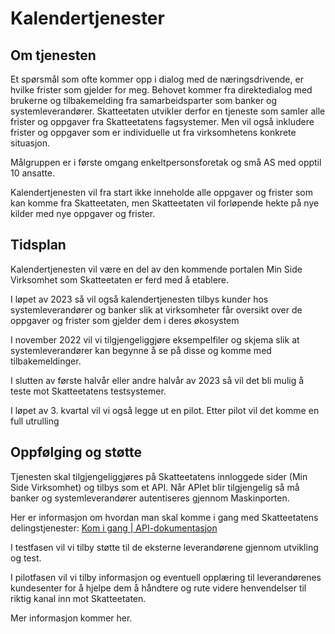 # Kalendertjenester

## Om tjenesten

Et spørsmål som ofte kommer opp i dialog med de næringsdrivende, er hvilke frister som gjelder for meg. Behovet kommer fra direktedialog med brukerne og tilbakemelding fra samarbeidsparter som banker og systemleverandører. Skatteetaten utvikler derfor en tjeneste som samler alle frister og oppgaver fra Skatteetatens fagsystemer. Men vil også inkludere frister og oppgaver som er individuelle ut fra virksomhetens konkrete situasjon.

Målgruppen er i første omgang enkeltpersonsforetak og små AS med opptil 10 ansatte.  

Kalendertjenesten vil fra start ikke inneholde alle oppgaver og frister som kan komme fra Skatteetaten, men Skatteetaten vil forløpende hekte på nye kilder med nye oppgaver og frister. 

## Tidsplan

Kalendertjenesten vil være en del av den kommende portalen Min Side Virksomhet som Skatteetaten er ferd med å etablere.   

I løpet av 2023 så vil også kalendertjenesten tilbys kunder hos systemleverandører og banker slik at virksomheter får oversikt over de oppgaver og frister som gjelder dem i deres økosystem  

I november 2022 vil vi tilgjengeliggjøre eksempelfiler og skjema slik at systemleverandører kan begynne å se på disse og komme med tilbakemeldinger.

I slutten av første halvår eller andre halvår av 2023 så vil det bli mulig å teste mot Skatteetatens testsystemer. 

I løpet av 3. kvartal vil vi også legge ut en pilot. Etter pilot vil det komme en full utrulling 

## Oppfølging og støtte

Tjenesten skal tilgjengeliggjøres på Skatteetatens innloggede sider (Min Side Virksomhet) og tilbys som et API. Når APIet blir tilgjengelig så må banker og systemleverandører autentiseres gjennom Maskinporten.

Her er informasjon om hvordan man skal komme i gang med Skatteetatens delingstjenester: [Kom i gang | API-dokumentasjon](https://skatteetaten.github.io)

I testfasen vil vi tilby støtte til de eksterne leverandørene gjennom utvikling og test. 

I pilotfasen vil vi tilby informasjon og eventuell opplæring til leverandørenes kundesenter for å hjelpe dem å håndtere og rute videre henvendelser til riktig kanal inn mot Skatteetaten. 

Mer informasjon kommer her. 
